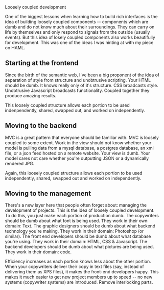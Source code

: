 Loosely coupled development

One of the biggest lessons when learning how to build rich interfaces is the idea of building loosely coupled components -- components which are dumb and do not know much about their surroundings. They can carry on life by themselves and only respond to signals from the outside (usually events).  But this idea of losely coupled components also works beautifully for development.  This was one of the ideas I was hinting at with my piece on HAML.

## Starting at the frontend

Since the birth of the semantic web, I've been a big proponent of the idea of separation of style from structure and unobtrusive scripting. Your HTML should be dumb. It knows really only of it's structure.  CSS broadcasts style. Unobtrusive Javascript broadcasts functionality.  Coupled together they produce amazing results.

This loosely coupled structure allows each portion to be used indenpendently, shared, swapped out, and worked on independently.

## Moving to the backend

MVC is a great pattern that everyone should be familiar with.  MVC is loosely coupled to some extent.  Work in the view should not know whether your model is pulling data from a mysql database, a postgres database, an xml file, or a json feed hosted on a remote website.  Your view  is dumb. Your model cares not care whether you're outputting JSON or a dynamically rendered JPG.

Again, this loosely coupled structure allows each portion to be used independently, shared, swapped out and worked on independently.

## Moving to the management

There's a new layer here that people often forget about: managing the development of projects.  This is the idea of loosely coupled development.  To do this, you just make each portion of production dumb.  The copywriters should be dumb about what font is being used. They work in their own domain: Text. The graphic designers should be dumb about what backend technology you're making. They work in their domain: Photoshop (or similar).  The front end developers should be dumb about what database you're using. They work in their domain: HTML, CSS & Javascript. The backend developers should be dumb about what pictures are being used. They work in their domain: code.

Efficiency increases as each portion knows less about the other portion. When your copywriters deliver their copy in text files (say, instead of delivering them as XPS files), it makes the front-end developers happy. This makes it much easier to get new project members up to speed -- no new systems (copywriter systems) are introduced.  Remove interlocking parts.

